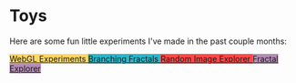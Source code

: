# Toys
Here are some fun little experiments I've made in the past couple months:

<a style="background-color: #fed766;" class="minicard" href="webgl"> WebGL Experiments </a>
<a style="background-color: #2ab7ca;" class="minicard" href="trees"> Branching Fractals </a>
<a style="background-color: #fe4a49;" class="minicard" href="imageforest"> Random Image Explorer </a>
<a style="background-color: #b38cb4;" class="minicard" href="fractal"> Fractal Explorer </a>